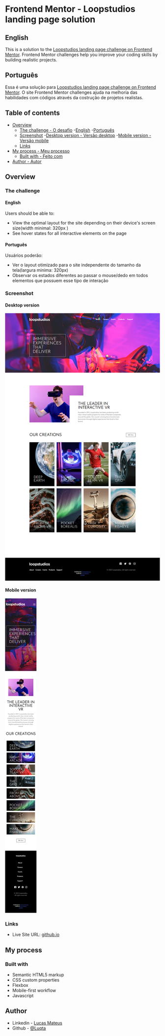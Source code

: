 # Frontend Mentor - Loopstudios landing page solution

## English
This is a solution to the [Loopstudios landing page challenge on Frontend Mentor](https://www.frontendmentor.io/challenges/loopstudios-landing-page-N88J5Onjw). Frontend Mentor challenges help you improve your coding skills by building realistic projects.

## Português
Essa é uma solução para [Loopstudios landing page challenge on Frontend Mentor](https://www.frontendmentor.io/challenges/loopstudios-landing-page-N88J5Onjw). O site Frontend Mentor challenges ajuda na melhoria das habilidades com códigos através da costrução de projetos realistas.

## Table of contents

- [Overview](#overview)
  - [The challenge - O desafio](#the-challenge)
    -[English](#english)
    -[Português](#dortuguês)
  - [Screenshot](#screenshot)
    -[Desktop version - Versão desktop](#desktop-version)
    -[Mobile version - Versão mobile](#mobile-version)
  - [Links](#links)
- [My process - Meu processo](#my-process)
  - [Built with - Feito com](#built-with)
- [Author - Autor](#author)

## Overview

### The challenge

#### English
Users should be able to:

- View the optimal layout for the site depending on their device's screen size(width minimal: 320px )
- See hover states for all interactive elements on the page

#### Português
Usuários poderão:

- Ver o layout otimizado para o site independente do tamanho da tela(largura minima: 320px)
- Observar os estados diferentes ao passar o mouse/dedo em todos elementos que possuem esse tipo de interação

### Screenshot

#### Desktop version
![Desktop version](./screenshots/Desktop.png)

#### Mobile version
![Mobile version](./screenshots/Mobile.png)

### Links

- Live Site URL: [github.io](https://luqta.github.io/loopstudios-landing-page-main/)

## My process

### Built with

- Semantic HTML5 markup
- CSS custom properties
- Flexbox
- Mobile-first workflow
- Javascript

## Author

- Linkedin - [Lucas Mateus](https://www.linkedin.com/in/lucas-mateus-5543901a0/)
- Github - [@Luqta](https://www.github.com/Luqta)